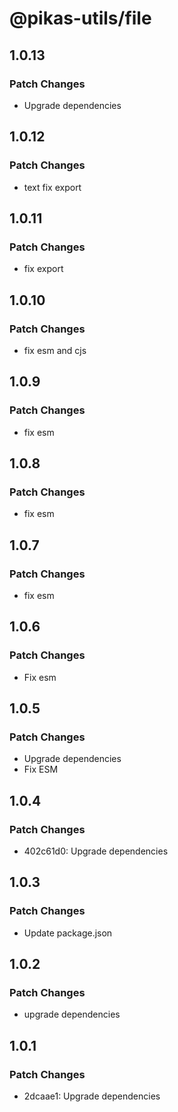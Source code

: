 # @pikas-utils/file

## 1.0.13

### Patch Changes

- Upgrade dependencies

## 1.0.12

### Patch Changes

- text fix export

## 1.0.11

### Patch Changes

- fix export

## 1.0.10

### Patch Changes

- fix esm and cjs

## 1.0.9

### Patch Changes

- fix esm

## 1.0.8

### Patch Changes

- fix esm

## 1.0.7

### Patch Changes

- fix esm

## 1.0.6

### Patch Changes

- Fix esm

## 1.0.5

### Patch Changes

- Upgrade dependencies
- Fix ESM

## 1.0.4

### Patch Changes

- 402c61d0: Upgrade dependencies

## 1.0.3

### Patch Changes

- Update package.json

## 1.0.2

### Patch Changes

- upgrade dependencies

## 1.0.1

### Patch Changes

- 2dcaae1: Upgrade dependencies
